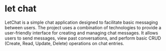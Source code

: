 # let chat
 LetChat is a simple chat application designed to facilitate basic messaging between users. The project uses a combination of technologies to provide a user-friendly interface for creating and managing chat messages. It allows users to send messages, view past conversations, and perform basic CRUD (Create, Read, Update, Delete) operations on chat entries.
